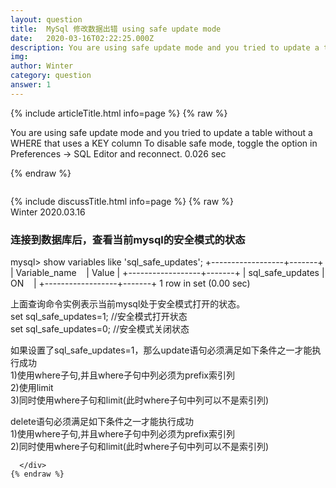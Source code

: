 ```yaml
---
layout: question
title:  MySql 修改数据出错 using safe update mode
date:   2020-03-16T02:22:25.000Z
description: You are using safe update mode and you tried to update a table without a WHERE t...
img: 
author: Winter
category: question
answer: 1
---
```

<div class="article-root">
  <div class="article">
    {% include articleTitle.html info=page %}
    {% raw %}
    <div class="article-content"><p>You are using safe update mode and you tried to update a table without a WHERE that uses a KEY column To disable safe mode, toggle the option in Preferences -&gt; SQL Editor and reconnect. 0.026 sec</p></div>
    {% endraw %}
  </div>
  <p style="height: 0;width:0;overflow: hidden;"> 第1680篇《MySql 修改数据出错 using safe update mode》来自Winter(https://github.com/aiyld/aiyld.github.io)的站点</p>
  <div class="discuss-wrapper">
    {% include discussTitle.html info=page %}
    {% raw %}
    <div class="discuss-item">
        <div class="discuss-parent">
          <div class="discuss-meta">
            <span class="discuss-user">Winter</span>
            <span class="discuss-time">2020.03.16</span>
          </div>
          <div class="discuss-comment"><h3>连接到数据库后，查看当前mysql的安全模式的状态</h3><p>mysql&gt; show variables like 'sql_safe_updates';
+------------------+-------+
| Variable_name &nbsp; &nbsp;| Value |
+------------------+-------+
| sql_safe_updates | ON &nbsp; &nbsp;|
+------------------+-------+
1 row in set (0.00 sec)
</p><p>上面查询命令实例表示当前mysql处于安全模式打开的状态。<br>set sql_safe_updates=1; //安全模式打开状态<br>set sql_safe_updates=0; //安全模式关闭状态</p><p>如果设置了sql_safe_updates=1，那么update语句必须满足如下条件之一才能执行成功<br>1)使用where子句,并且where子句中列必须为prefix索引列<br>2)使用limit<br>3)同时使用where子句和limit(此时where子句中列可以不是索引列)</p><p>delete语句必须满足如下条件之一才能执行成功<br>1)使用where子句,并且where子句中列必须为prefix索引列<br>2)同时使用where子句和limit(此时where子句中列可以不是索引列)</p></div>
        </div>
        
      </div>
    {% endraw %}
  </div>
<div>
